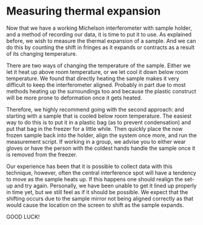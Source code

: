 # Measuring thermal expansion
Now that we have a working Michelson interferometer with sample holder, and a method of recording our data, it is time to put it to use.  As explained before, we wish to measure the thermal expansion of a sample. And we can do this by counting the shift in fringes as it expands or contracts as a result of its changing temperature.

There are two ways of changing the temperature of the sample. Either we let it heat up above room temperature, or we let cool it down below room temperature. We found that directly heating the sample makes it very difficult to keep the interferometer aligned. Probably in part due to most methods heating up the surroundings too and because the plastic construct will be more prone to deformation once it gets heated.

Therefore, we highly recommend going with the second approach: and starting with a sample that is cooled below room temperature. The easiest way to do this is to put it in a plastic bag (as to prevent condensation) and put that bag in the freezer for a little while. Then quickly place the now frozen sample back into the holder, align the system once more, and run the measurement script.  If working in a group, we advise you to either wear gloves or have the person with the coldest hands handle the sample once it is removed from the freezer.

Our experience has been that it is possible to collect data with this technique, however, often the central interference spot will have a tendency to move as the sample heats up. If this happens one should realign the set-up and try again. Personally, we have been unable to get it lined up properly in time yet, but we still feel as if it should be possible. We expect that the shifting occurs due to the sample mirror not being aligned correctly as that would cause the location on the screen to shift as the sample expands.

GOOD LUCK!
